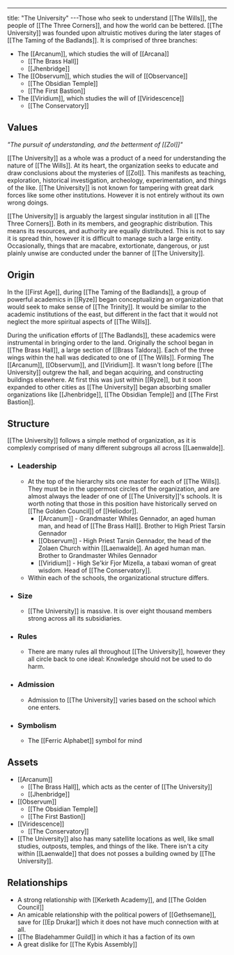 ---
title: "The University"
---Those who seek to understand [[The Wills]], the people of [[The Three Corners]], and how the world can be bettered. [[The University]] was founded upon altruistic motives during the later stages of [[The Taming of the Badlands]]. It is comprised of three branches:
- The [[Arcanum]], which studies the will of [[Arcana]]
	- [[The Brass Hall]]
	- [[Jhenbridge]]
- The [[Observum]], which studies the will of [[Observance]]
	- [[The Obsidian Temple]]
	- [[The First Bastion]]
- The [[Viridium]], which studies the will of [[Viridescence]]
	- [[The Conservatory]]

## Values
*"The pursuit of understanding, and the betterment of [[Zol]]"*

[[The University]] as a whole was a product of a need for understanding the nature of [[The Wills]]. At its heart, the organization seeks to educate and draw conclusions about the mysteries of [[Zol]]. This manifests as teaching, exploration, historical investigation, archeology, experimentation, and things of the like. [[The University]] is not known for tampering with great dark forces like some other institutions. However it is not entirely without its own wrong doings.

[[The University]] is arguably the largest singular institution in all [[The Three Corners]]. Both in its members, and geographic distribution. This means its resources, and authority are equally distributed. This is not to say it is spread thin, however it is difficult to manage such a large entity. Occasionally, things that are macabre, extortionate, dangerous, or just plainly unwise are conducted under the banner of [[The University]].

## Origin
In the [[First Age]], during [[The Taming of the Badlands]], a group of powerful academics in [[Ryze]] began conceptualizing an organization that would seek to make sense of [[The Trinity]]. It would be similar to the academic institutions of the east, but different in the fact that it would not neglect the more spiritual aspects of [[The Wills]].

During the unification efforts of [[The Badlands]], these academics were instrumental in bringing order to the land. Originally the school began in [[The Brass Hall]], a large section of [[Brass Taldora]]. Each of the three wings within the hall was dedicated to one of [[The Wills]]. Forming The [[Arcanum]], [[Observum]], and [[Viridium]]. It wasn't long before [[The University]] outgrew the hall, and began acquiring, and constructing buildings elsewhere. At first this was just within [[Ryze]], but it soon expanded to other cities as [[The University]] began absorbing smaller organizations like [[Jhenbridge]], [[The Obsidian Temple]] and [[The First Bastion]].

## Structure
[[The University]] follows a simple method of organization, as it is complexly comprised of many different subgroups all across [[Laenwalde]].
- ### Leadership
	- At the top of the hierarchy sits one master for each of [[The Wills]]. They must be in the uppermost circles of the organization, and are almost always the leader of one of [[The University]]'s schools. It is worth noting that those in this position have historically served on [[The Golden Council]] of [[Heliodor]].
		- [[Arcanum]] - Grandmaster Whiles Gennador, an aged human man, and head of [[The Brass Hall]]. Brother to High Priest Tarsin Gennador
		- [[Observum]] - High Priest Tarsin Gennador, the head of the Zolaen Church within [[Laenwalde]]. An aged human man. Brother to Grandmaster Whiles Gennador
		- [[Viridium]] - High Se'kir Fjor Mizella, a tabaxi woman of great wisdom. Head of [[The Conservatory]].
	- Within each of the schools, the organizational structure differs.
- ### Size
	- [[The University]] is massive. It is over eight thousand members strong across all its subsidiaries.
- ### Rules
	- There are many rules all throughout [[The University]], however they all circle back to one ideal: Knowledge should not be used to do harm.
- ### Admission
	- Admission to [[The University]] varies based on the school which one enters.
- ### Symbolism
	- The [[Ferric Alphabet]] symbol for mind

## Assets
- [[Arcanum]]
	- [[The Brass Hall]], which acts as the center of [[The University]]
	- [[Jhenbridge]]
- [[Observum]]
	- [[The Obsidian Temple]]
	- [[The First Bastion]]
- [[Viridescence]]
	- [[The Conservatory]]
- [[The University]] also has many satellite locations as well, like small studies, outposts, temples, and things of the like. There isn't a city within [[Laenwalde]] that does not posses a building owned by [[The University]].

## Relationships
- A strong relationship with [[Kerketh Academy]], and [[The Golden Council]]
- An amicable relationship with the political powers of [[Gethsemane]], save for [[Ep Drukar]] which it does not have much connection with at all.
- [[The Bladehammer Guild]] in which it has a faction of its own
- A great dislike for [[The Kybis Assembly]]

